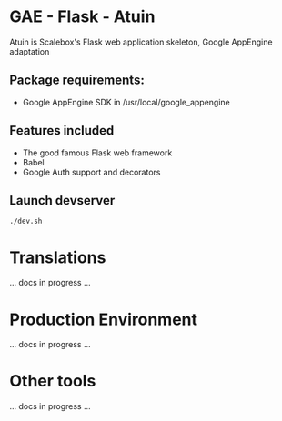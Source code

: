 # GAE - Flask - Atuin

Atuin is Scalebox's Flask web application skeleton, Google AppEngine adaptation

## Package requirements:

 - Google AppEngine SDK in /usr/local/google_appengine


## Features included

 - The good famous Flask web framework
 - Babel
 - Google Auth support and decorators


## Launch devserver

    ./dev.sh


# Translations

... docs in progress ...


# Production Environment

... docs in progress ...


# Other tools

... docs in progress ...
